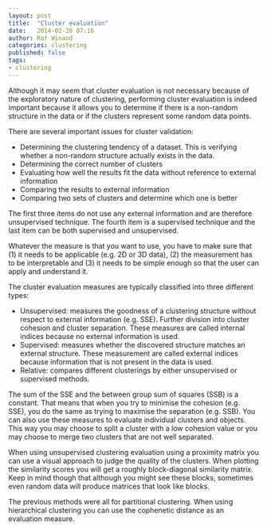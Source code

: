 ```yaml
---
layout: post
title:  "Cluster evaluation"
date:   2014-02-20 07:16
author: Raf Winand
categories: clustering
published: false
tags:
- clustering
---
```

Although it may seem that cluster evaluation is not necessary because of the exploratory nature of clustering, performing cluster evaluation is indeed important because it allows you to determine if there is a non-random structure in the data or if the clusters represent some random data points.

There are several important issues for cluster validation:

* Determining the clustering tendency of a dataset. This is verifying whether a non-random structure actually exists in the data.
* Determining the correct number of clusters
* Evaluating how well the results fit the data without reference to external information
* Comparing the results to external information
* Comparing two sets of clusters and determine which one is better

The first three items do not use any external information and are therefore unsupervised technique. The fourth item is a supervised technique and the last item can be both supervised and unsupervised.

Whatever the measure is that you want to use, you have to make sure that (1) it needs to be applicable (e.g. 2D or 3D data), (2) the measurement has to be interpretable and (3) it needs to be simple enough so that the user can apply and understand it.

The cluster evaluation measures are typically classified into three different types:

* Unsupervised: measures the goodness of a clustering structure without respect to external information (e.g. SSE). Further division into cluster cohesion and cluster separation. These measures are called internal indices because no external information is used.
* Supervised: measures whether the discovered structure matches an external structure. These measurement are called external indices because information that is not present in the data is used.
* Relative: compares different clusterings by either unsupervised or supervised methods.

The sum of the SSE and the between group sum of squares (SSB) is a constant. That means that when you try to minimise the cohesion (e.g. SSE), you do the same as trying to maximise the separation (e.g. SSB). You can also use these measures to evaluate individual clusters and objects. This way you may choose to split a cluster with a low cohesion value or you may choose to merge two clusters that are not well separated.

When using unsupervised clustering evaluation using a proximity matrix you can use a visual approach to judge the quality of the clusters. When plotting the similarity scores you will get a roughly block-diagonal similarity matrix. Keep in mind though that although you might see these blocks, sometimes even random data will produce matrices that look like blocks.

The previous methods were all for partitional clustering. When using hierarchical clustering you can use the cophenetic distance as an evaluation measure.
